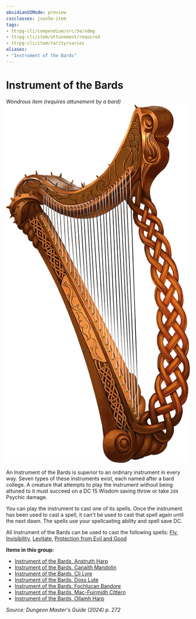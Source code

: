 ```yaml
---
obsidianUIMode: preview
cssclasses: json5e-item
tags:
- ttrpg-cli/compendium/src/5e/xdmg
- ttrpg-cli/item/attunement/required
- ttrpg-cli/item/rarity/varies
aliases: 
- "Instrument of the Bards"
---
```

# Instrument of the Bards
*Wondrous item (requires attunement by a bard)*  
![](Misc%20Files/CLI/compendium/items/img/instrument-of-the-bards.webp#right)


An Instrument of the Bards is superior to an ordinary instrument in every way. Seven types of these instruments exist, each named after a bard college. A creature that attempts to play the instrument without being attuned to it must succeed on a DC 15 Wisdom saving throw or take `2d4` Psychic damage.

You can play the instrument to cast one of its spells. Once the instrument has been used to cast a spell, it can't be used to cast that spell again until the next dawn. The spells use your spellcasting ability and spell save DC.

All Instrument of the Bards can be used to cast the following spells: [Fly](Misc%20Files/CLI/compendium/spells/fly-xphb.md), [Invisibility](Misc%20Files/CLI/compendium/spells/invisibility-xphb.md), [Levitate](Misc%20Files/CLI/compendium/spells/levitate-xphb.md), [Protection from Evil and Good](Misc%20Files/CLI/compendium/spells/protection-from-evil-and-good-xphb.md)

**Items in this group:**

- [Instrument of the Bards, Anstruth Harp](Misc%20Files/CLI/compendium/items/instrument-of-the-bards-anstruth-harp-xdmg.md)
- [Instrument of the Bards, Canaith Mandolin](Misc%20Files/CLI/compendium/items/instrument-of-the-bards-canaith-mandolin-xdmg.md)
- [Instrument of the Bards, Cli Lyre](Misc%20Files/CLI/compendium/items/instrument-of-the-bards-cli-lyre-xdmg.md)
- [Instrument of the Bards, Doss Lute](Misc%20Files/CLI/compendium/items/instrument-of-the-bards-doss-lute-xdmg.md)
- [Instrument of the Bards, Fochlucan Bandore](Misc%20Files/CLI/compendium/items/instrument-of-the-bards-fochlucan-bandore-xdmg.md)
- [Instrument of the Bards, Mac-Fuirmidh Cittern](Misc%20Files/CLI/compendium/items/instrument-of-the-bards-mac-fuirmidh-cittern-xdmg.md)
- [Instrument of the Bards, Ollamh Harp](Misc%20Files/CLI/compendium/items/instrument-of-the-bards-ollamh-harp-xdmg.md)

*Source: Dungeon Master's Guide (2024) p. 272*